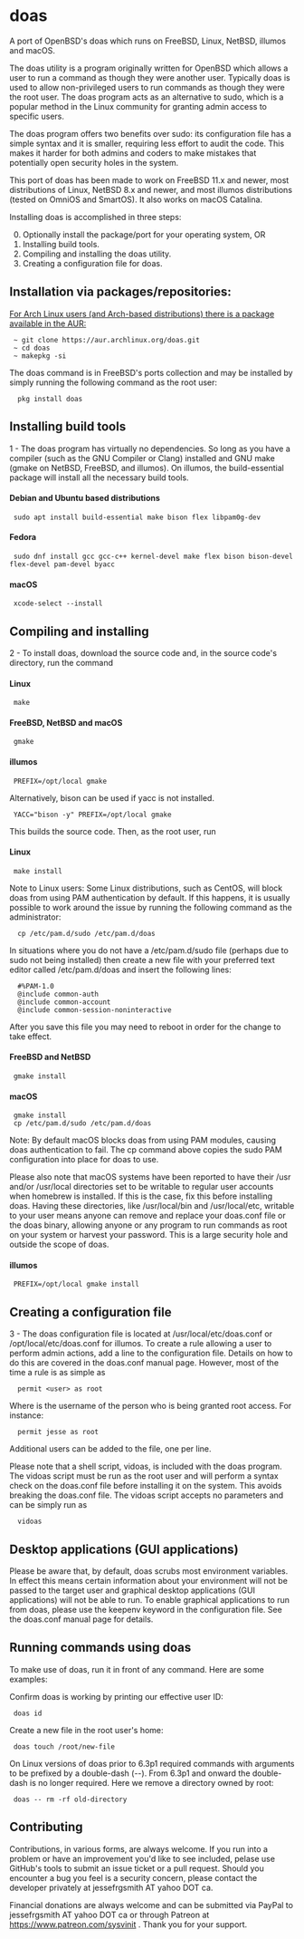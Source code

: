 # doas
A port of OpenBSD's doas which runs on FreeBSD, Linux, NetBSD, illumos and macOS.

The doas utility is a program originally written for OpenBSD which allows a user to run a command as though they were another user. Typically doas is used to allow non-privileged users to run commands as though they were the root user. The doas program acts as an alternative to sudo, which is a popular method in the Linux community for granting admin access to specific users.

The doas program offers two benefits over sudo: its configuration file has a simple syntax and it is smaller, requiring less effort to audit the code. This makes it harder for both admins and coders to make mistakes that potentially open security holes in the system.

This port of doas has been made to work on FreeBSD 11.x and newer, most distributions of Linux, NetBSD 8.x and newer, and most illumos distributions (tested on OmniOS and SmartOS). It also works on macOS Catalina.

Installing doas is accomplished in three steps:

0. Optionally install the package/port for your operating system, OR
1. Installing build tools.
2. Compiling and installing the doas utility.
3. Creating a configuration file for doas.

## Installation via packages/repositories:

[For Arch Linux users (and Arch-based distributions) there is a package available in the AUR:](https://aur.archlinux.org/packages/doas/)
```
 ~ git clone https://aur.archlinux.org/doas.git
 ~ cd doas
 ~ makepkg -si
```

The doas command is in FreeBSD's ports collection and may be installed by simply running the following command as the root user:

      pkg install doas


## Installing build tools

1 - The doas program has virtually no dependencies. So long as you have a compiler (such as the GNU Compiler or Clang) installed and GNU make (gmake on NetBSD, FreeBSD, and illumos). On illumos, the build-essential package will install all the necessary build tools. 

#### Debian and Ubuntu based distributions

     sudo apt install build-essential make bison flex libpam0g-dev 

#### Fedora

     sudo dnf install gcc gcc-c++ kernel-devel make flex bison bison-devel flex-devel pam-devel byacc
    
#### macOS

     xcode-select --install

## Compiling and installing

2 - To install doas, download the source code and, in the source code's directory, run the command

#### Linux

     make

#### FreeBSD, NetBSD and macOS

     gmake

#### illumos

     PREFIX=/opt/local gmake

Alternatively, bison can be used if yacc is not installed.

     YACC="bison -y" PREFIX=/opt/local gmake

This builds the source code. Then, as the root user, run

#### Linux

     make install

Note to Linux users: Some Linux distributions, such as CentOS, will block doas from using PAM authentication by default. If this happens, it is usually possible to work around the issue by running the following command as the administrator:

      cp /etc/pam.d/sudo /etc/pam.d/doas

In situations where you do not have a /etc/pam.d/sudo file (perhaps due to sudo not being installed)
then create a new file with your preferred text editor called /etc/pam.d/doas and insert the
following lines:

      #%PAM-1.0
      @include common-auth
      @include common-account
      @include common-session-noninteractive

After you save this file you may need to reboot in order for the change to take effect.


#### FreeBSD and NetBSD

     gmake install

#### macOS

     gmake install
     cp /etc/pam.d/sudo /etc/pam.d/doas

Note: By default macOS blocks doas from using PAM modules, causing doas authentication to fail. The cp command above copies the sudo PAM configuration into place for doas to use.

Please also note that macOS systems have been reported to have their /usr and/or /usr/local
directories set to be writable to regular user accounts when homebrew is installed. If this is the case, fix this before
installing doas. Having these directories, like /usr/local/bin and /usr/local/etc, writable
to your user means anyone can remove and replace your doas.conf file or the doas binary,
allowing anyone or any program to run commands as root on your system or harvest your password.
This is a large security hole and outside the scope of doas.


#### illumos

     PREFIX=/opt/local gmake install


## Creating a configuration file

3 - The doas configuration file is located at /usr/local/etc/doas.conf or /opt/local/etc/doas.conf for illumos. To create a rule allowing a user to perform admin actions, add a line to the configuration file. Details on how to do this are covered in the doas.conf manual page. However, most of the time a rule is as simple as

      permit <user> as root

Where <user> is the username of the person who is being granted root access. For instance:

      permit jesse as root

Additional users can be added to the file, one per line.

Please note that a shell script, vidoas, is included with the doas program. The vidoas
script must be run as the root user and will perform a syntax check on the doas.conf
file before installing it on the system. This avoids breaking the doas.conf file. The
vidoas script accepts no parameters and can be simply run as

      vidoas

## Desktop applications (GUI applications)

Please be aware that, by default, doas scrubs most environment variables. In effect 
this means certain information about your environment will not be passed to the target
user and graphical desktop applications (GUI applications) will not be able to run.
To enable graphical applications to run from doas, please use the keepenv keyword
in the configuration file. See the doas.conf manual page for details.

## Running commands using doas

To make use of doas, run it in front of any command. Here are some examples:

Confirm doas is working by printing our effective user ID:

     doas id

Create a new file in the root user's home:

     doas touch /root/new-file

On Linux versions of doas prior to 6.3p1 required commands with arguments to be prefixed by a double-dash (--). From 6.3p1 and onward the double-dash is no longer required. Here we remove a directory owned by root:

     doas -- rm -rf old-directory

## Contributing

Contributions, in various forms, are always welcome. If you run into a problem or have an improvement you'd like to see included, pelase use GitHub's tools to submit an issue ticket or a pull request. Should you encounter a bug  you feel is a security concern, please contact the developer privately at jessefrgsmith AT yahoo DOT ca.

Financial donations are always welcome and can be submitted via PayPal to jessefrgsmith AT yahoo DOT ca or through Patreon at https://www.patreon.com/sysvinit . Thank you for your support.
